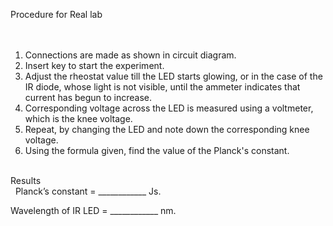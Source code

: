 Procedure for Real lab <br><br>
 
1. Connections are made as shown in circuit diagram.<br>
2. Insert key to start the experiment.<br>
3. Adjust the rheostat value till the LED starts        glowing, or in the case of the IR diode, whose light is not visible, until the ammeter indicates that current has begun to increase.<br>
4. Corresponding voltage across the LED is measured using a voltmeter, which is the knee voltage.<br>
5. Repeat, by changing the LED and note down the corresponding knee voltage.<br>
6. Using the formula given, find the value of the Planck's constant.<br><br>


Results <br>
 
Planck’s constant = ____________ Js. <br>


Wavelength of IR LED  = ____________ nm. <br>

